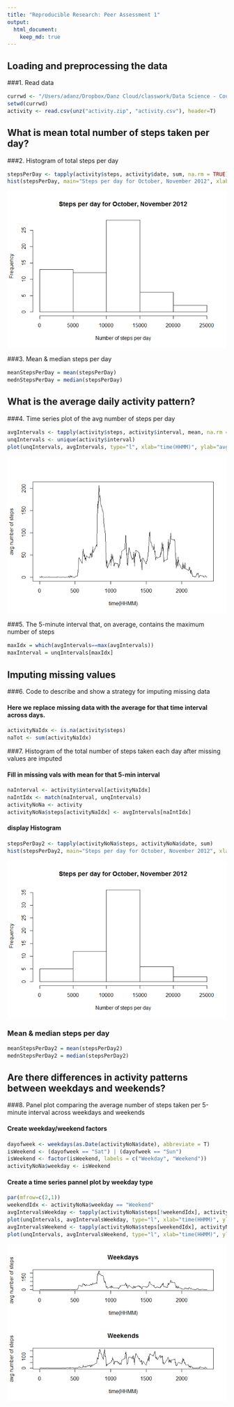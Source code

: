 ```yaml
---
title: "Reproducible Research: Peer Assessment 1"
output: 
  html_document:
    keep_md: true
---
```



## Loading and preprocessing the data
###1. Read data

```r
currwd <- "/Users/adanz/Dropbox/Danz Cloud/classwork/Data Science - Coursera/5 Reproducible research/week 2/project/Factivity/RepData_PeerAssessment1"
setwd(currwd)
activity <- read.csv(unz("activity.zip", "activity.csv"), header=T)
```


## What is mean total number of steps taken per day?
###2. Histogram of total steps per day

```r
stepsPerDay <- tapply(activity$steps, activity$date, sum, na.rm = TRUE)
hist(stepsPerDay, main="Steps per day for October, November 2012", xlab="Number of steps per day") 
```

![](PA1_template_files/figure-html/unnamed-chunk-2-1.png)<!-- -->

###3. Mean & median steps per day

```r
meanStepsPerDay = mean(stepsPerDay)
mednStepsPerDay = median(stepsPerDay)
```


## What is the average daily activity pattern?
###4. Time series plot of the avg number of steps per day

```r
avgIntervals <- tapply(activity$steps, activity$interval, mean, na.rm = TRUE)
unqIntervals <- unique(activity$interval)
plot(unqIntervals, avgIntervals, type="l", xlab="time(HHMM)", ylab="avg number of steps")
```

![](PA1_template_files/figure-html/unnamed-chunk-4-1.png)<!-- -->

###5. The 5-minute interval that, on average, contains the maximum number of steps

```r
maxIdx = which(avgIntervals==max(avgIntervals))
maxInterval = unqIntervals[maxIdx]
```


## Imputing missing values
###6. Code to describe and show a strategy for imputing missing data
#### Here we replace missing data with the average for that time interval across days.

```r
activityNaIdx <- is.na(activity$steps)
naTot <- sum(activityNaIdx)
```

###7. Histogram of the total number of steps taken each day after missing values are imputed
#### Fill in missing vals with mean for that 5-min interval

```r
naInterval <- activity$interval[activityNaIdx]
naIntIdx <- match(naInterval, unqIntervals)
activityNoNa <- activity
activityNoNa$steps[activityNaIdx] <- avgIntervals[naIntIdx]
```

#### display Histogram 

```r
stepsPerDay2 <- tapply(activityNoNa$steps, activityNoNa$date, sum)
hist(stepsPerDay2, main="Steps per day for October, November 2012", xlab="Number of steps per day")
```

![](PA1_template_files/figure-html/unnamed-chunk-8-1.png)<!-- -->

### Mean & median steps per day

```r
meanStepsPerDay2 = mean(stepsPerDay2)
mednStepsPerDay2 = median(stepsPerDay2)
```

## Are there differences in activity patterns between weekdays and weekends?
###8. Panel plot comparing the average number of steps taken per 5-minute interval across weekdays and weekends
#### Create weekday/weekend factors

```r
dayofweek <- weekdays(as.Date(activityNoNa$date), abbreviate = T)
isWeekend <- (dayofweek == "Sat") | (dayofweek == "Sun")
isWeekend <- factor(isWeekend, labels = c("Weekday", "Weekend"))
activityNoNa$weekday <- isWeekend
```

#### Create a time series pannel plot by weekday type

```r
par(mfrow=c(2,1))
weekendIdx <- activityNoNa$weekday == "Weekend"
avgIntervalsWeekday <- tapply(activityNoNa$steps[!weekendIdx], activityNoNa$interval[!weekendIdx], mean, na.rm = TRUE)
plot(unqIntervals, avgIntervalsWeekday, type="l", xlab="time(HHMM)", ylab="avg number of steps", main="Weekdays")
avgIntervalsWeekend <- tapply(activityNoNa$steps[weekendIdx], activityNoNa$interval[weekendIdx], mean, na.rm = TRUE)
plot(unqIntervals, avgIntervalsWeekend, type="l", xlab="time(HHMM)", ylab="avg number of steps", main="Weekends")
```

![](PA1_template_files/figure-html/unnamed-chunk-11-1.png)<!-- -->



